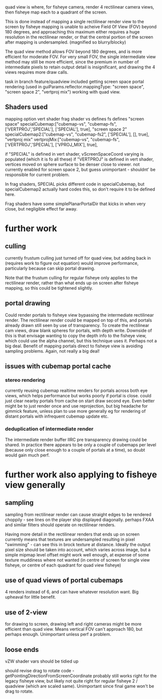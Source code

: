 quad view is where, for fisheye camera, render 4 rectilinear camera views, then fisheye map each to a quadrant of the screen.

This is done instead of mapping a single rectilinear render view to the screen by fisheye mapping is unable to acheive Field Of View (FOV) beyond 180 degrees, and approaching this maximum either requires a huge resolution in the rectilinear render, or that the central portion of the screen after mapping is undersampled. (magnified so blurry/blocky)

The quad view method allows FOV beyond 180 degrees, and is more efficient for moderate FOV. For very small FOV, the single intermediate view method may still be more efficient, since the premium in number of intermediate pixels to retain output detail is insignificant, and drawing the 4 views requires more draw calls.

task in branch feature/quadview included getting screen space portal rendering (used in guiParams.reflector.mappingType: "screen space", "screen space 2", "vertproj mix") working with quad view.

Shaders used
------------

mapping option                      vert shader     frag shader     vs defines              fs defines
"screen space"      specialCubemap:["cubemap-vs", "cubemap-fs",     ['VERTPROJ','SPECIAL'], ['SPECIAL'],    true],
"screen space 2"    specialCubemap2:["cubemap-vs", "cubemap-fs2",   ['SPECIAL'],            [],             true],
"vertproj mix"      vertprojMix:["cubemap-vs", "cubemap-fs",        ['VERTPROJ','SPECIAL'], ['VPROJ_MIX'],  true],

if "SPECIAL" is defined in vert shader, vScreenSpaceCoord varying is populated (which it is fo all these)
if "VERTPROJ" is defined in vert shader, vertices moved on sphere surface to be denser close to viewer. not currently enabled for screen space 2, but guess unimportant - shouldnt' be responsible for current problem.

In frag shaders, SPECIAL picks different code in specialCubemap, but specialCubemap2 actually hard codes this, so don't require it to be defined here.

Frag shaders have some simplePlanarPortalDir that kicks in when very close, but negligible effect far away.

further work
============

culling
-------

currently frustum culling just turned off for quad view, but adding back in (requires work to figure out equation) would improve performance, particularly because can skip portal drawing. 

Note that the frustum culling for regular fisheye only applies to the rectilinear render, rather than what ends up on screen after fisheye mapping, so this could be tightened slightly.

portal drawing
--------------

Could render portals to fisheye view bypassing the intermediate rectilinear render. The rectilinear render could be mapped on top of this, and portals already drawn still seen by use of transparency. To create the rectilinear cam views, draw blank spheres for portals, with depth write. Downside of this is that envisage wanting to copy the depth info to the fisheye view, which could use the alpha channel, but this technique uses it. Perhaps not a big deal. Benefit of mapping portals direct to fisheye view is avoiding sampling problems. Again, not really a big deal!

issues with cubemap portal cache
--------------------------------

### stereo rendering

currently reusing cubemap realtime renders for portals across both eye views, which helps performance but works poorly if portal is close. could just clear nearby portals from cache on start draw second eye. Even better might be to just render once and use reprojection, but big headache for gimmick feature, unless plan to use more generally eg for rendering of distant portals with infrequent cubemap update etc.

### deduplication of intermediate render
The intermediate render buffer IIRC pre transparency drawing could be shared. In practice there appears to be only a couple of cubemaps per level (because only close enough to a couple of portals at a time), so doubt would gain much perf.

further work also applying to fisheye view generally
====================================================

sampling
--------

sampling from rectilinear render can cause straight edges to be rendered choppily - see lines on the player ship displayed diagonally. perhaps FXAA and similar filters should operate on rectilinear renders.

Having more detail in the rectilinear renders that ends up on screen currently means that textures are undersampled resulting in pixel "swimming" - can see this in brock texture at distance. Ideally the output pixel size should be taken into account, which varies across image, but a simple mipmap level offset might work well enough, at expense of some texture muddiness where not wanted (in centre of screen for single view fisheye, or centre of each quadrant for quad view fisheye)

use of quad views of portal cubemaps
-------------------------------------------

4 renders instead of 6, and can have whatever resolution want. Big upheaval for little benefit. 

use of 2-view
-------------

for drawing to screen, drawing left and right cameras might be more efficient than quad view. Means vertical FOV can't approach 180, but perhaps enough. Unimportant unless perf a problem.

loose ends
----------

vZW shader vars should be tidied up

should revise drag to rotate code - getPointingDirectionFromScreenCoordinate probably still works right for the legacy fisheye view, but likely not quite right for regular fisheye 2 / quadview (which are scaled same). Unimportant since final game won't be drag to rotate.




